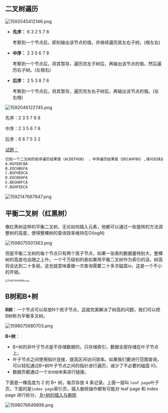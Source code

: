 ## 二叉树遍历

![1592045412146.png](https://gitee.com/linqin07/pic/raw/master/1592045412146.png)

- **先序：** 6 3 2 5 7 8

  考察到一个节点后，即刻输出该节点的值，并继续遍历其左右子树。(根左右)

   

- **中序：** 2 3 5 6 7 8

  考察到一个节点后，将其暂存，遍历完左子树后，再输出该节点的值，然后遍历右子树。(左根右)

- **后序：** 2 5 3 8 7 6

  考察到一个节点后，将其暂存，遍历完左右子树后，再输出该节点的值。(左右根)

![1592046122745.png](https://gitee.com/linqin07/pic/raw/master/1592046122745.png)

先序：2 3 5 7 6 8

中序：2 3 5 6 7 8

后序：6 8 7 5 3 2





[试题：](https://www.nowcoder.com/questionTerminal/6ab87beb7e4a4b1e810088dbbb423ba7)

```markdown
已知一个二叉树的前序遍历结果是（ACDEFHGB） ，中序遍历结果是（DECAHFBG）,请问后续遍历结果是（）。
A.HGFEDCBA
B.EDCHBGFA
C.BGFHEDCA
D.EDCBGHFA
E.BEGHDFCA
F.BGHFEDCA
```



![1592147667847.png](https://gitee.com/linqin07/pic/raw/master/1592147667847.png)

## 平衡二叉树（红黑树）

像红黑树这样的平衡二叉树，无论如何插入元素，他都可以通过一些旋转的方法调整树的高度，使得整棵树的查询效率维持在O(logN)

![1598075501363.png](https://gitee.com/linqin07/pic/raw/master/1598075501363.png)

但是平衡二叉树的每个节点只有两个孩子节点，如果一张表的数据量特别大，整棵树的高度也会随之上升。一个千万级别的表如果用平衡二叉树作为索引的话，树高将会达到二十多层。这也就意味着做一次查询需要二十多次磁盘io，这是一个不小的开销。

<img src="https://gitee.com/linqin07/pic/raw/master/1598075680703.png" alt="1598076649896.png" style="zoom:50%;">

## B树和B+树

**B树**：一个节点可以存放N个孩子节点，这就完美解决了树高的问题，我们可以把B树称为平衡多叉树。

![1598075680703.png](https://gitee.com/linqin07/pic/raw/master/1598075680703.png)

**B+树**：

- 
  B+树的非叶子节点是不存储数据的，只存储索引，数据全部存储在叶子节点上。
- 叶子节点之间使用指针连接，提高区间访问效率。如果我们要进行范围查询，可以轻松通过B+树叶子节点之间的指针进行遍历，减少了不必要的磁盘 IO。
- 数据页都通过一个`双向链表`来进行链接。

下面是一棵高度为 2 的 B+ 树，每页存放 4 条记录。上面一层叫 `leaf page`叶子页，下面的是`index page`索引页，插入删除操作都有可能对 leaf page 和 index page 进行拆分。[ B+树的插入与删除](https://www.cnblogs.com/xibuhaohao/p/10910947.html)

![1598076649896.png](https://gitee.com/linqin07/pic/raw/master/1598076649896.png)